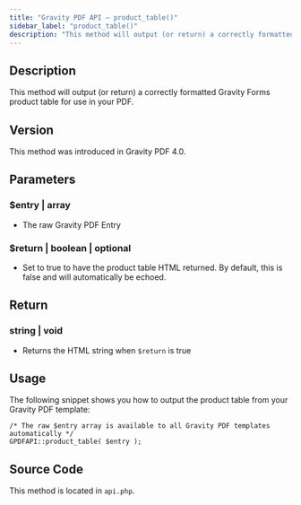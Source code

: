 ```yaml
---
title: "Gravity PDF API – product_table()"
sidebar_label: "product_table()"
description: "This method will output (or return) a correctly formatted Gravity Forms product table for use in your PDF. "
---
```


## Description 

This method will output (or return) a correctly formatted Gravity Forms product table for use in your PDF.

## Version 

This method was introduced in Gravity PDF 4.0.

## Parameters 

### $entry \| array
* The raw Gravity PDF Entry

### $return \| boolean \| optional
* Set to true to have the product table HTML returned. By default, this is false and will automatically be echoed.

## Return 

### string \| void
* Returns the HTML string when `$return` is true

## Usage 

The following snippet shows you how to output the product table from your Gravity PDF template:

```
/* The raw $entry array is available to all Gravity PDF templates automatically */
GPDFAPI::product_table( $entry );
```

## Source Code 

This method is located in `api.php`.
